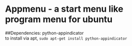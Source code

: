 # Appmenu - a start menu like program menu for ubuntu

##Dependencies:
python-appindicator    
to install via apt,
```sudo apt-get install python-appindicator```